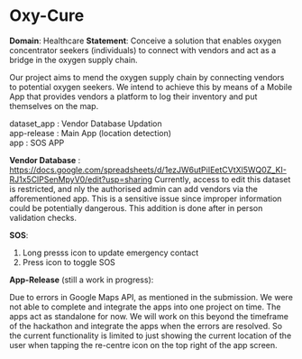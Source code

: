 # Oxy-Cure

**Domain**: Healthcare
**Statement**: Conceive a solution that enables oxygen concentrator seekers (individuals) to connect with vendors and act as a bridge in the oxygen supply chain.  

Our project aims to mend the oxygen supply chain by connecting vendors to potential oxygen seekers. We intend to achieve this by means of a Mobile App that provides vendors a platform to log their inventory and put themselves on the map. 

dataset_app : Vendor Database Updation<br>
app-release : Main App (location detection)<br>
app         : SOS APP<br>


**Vendor Database** : https://docs.google.com/spreadsheets/d/1ezJW6utPiIEetCVtXl5WQ0Z_KI-RJ1x5ClPSenMpyV0/edit?usp=sharing 
Currently, access to edit this dataset is restricted, and nly the authorised admin can add vendors via the afforementioned app. This is a sensitive issue since improper information could be potentially dangerous. This addition is done after in person validation checks.


**SOS**:

1. Long presss icon to update emergency contact
2. Press icon to toggle SOS


**App-Release** (still a work in progress): 

Due to errors in Google Maps API, as mentioned in the submission. We were not able to complete and integrate the apps into one project on time. The apps act as standalone for now. 
We will work on this beyond the timeframe of the hackathon and integrate the apps when the errors are resolved. So the current functionality is limited to just showing the current location of the user when tapping the re-centre icon on the top right of the app screen.
